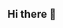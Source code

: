 ## Hi there 👋

<!--
**Queenestydev/Queenestydev** is a ✨ _special_ ✨ repository because its `README.md` (this file) appears on your GitHub profile.

Here are some ideas to get you started:

- 🔭 I’m currently working on a cloud migration project.
- 🌱 I’m currently learning AI.
- 👯 I’m looking to collaborate on open-source projects, and artificial intelligence.
- 💬 Ask me about, Cloud, Linux, CI/CD, Containerization, Automation, Orchestration, Monitoring & Security
- 📫 How to reach me: 08166585673, akachukwuqueenesther93@gmail.com
- 😄 Pronouns: She/her
- ⚡ Fun fact: Intentionally created a bug and spent all weekend trying to fix it and i did.
-->


